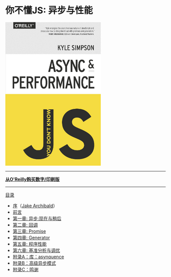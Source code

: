 # 你不懂JS: 异步与性能

<img src="cover.jpg" width="300">

-----

**[从O'Reilly购买数字/印刷版](http://shop.oreilly.com/product/0636920033752.do)**

-----

[目录](toc.md)

* [序](foreword.md)（[Jake Archibald](http://jakearchibald.com)）
* [前言](../preface.md)
* [第一章: 异步:现在与稍后](ch1.md)
* [第二章: 回调](ch2.md)
* [第三章: Promise](ch3.md)
* [第四章: Generator](ch4.md)
* [第五章: 程序性能](ch5.md)
* [第六章: 基准分析与调优](ch6.md)
* [附录A：库：asynquence](apA.md)
* [附录B：高级异步模式](apB.md)
* [附录C：鸣谢](apC.md)
